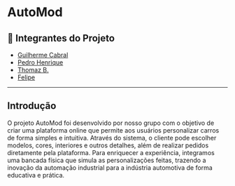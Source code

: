 # AutoMod

## 👥 Integrantes do Projeto

- [Guilherme Cabral](https://github.com/guilhxrme05)
- [Pedro Henrique](https://github.com/phenrique180)
- [Thomaz B.](https://github.com/T0MMY-z)
- [Felipe](https://github.com/felipewnoob)

---


## Introdução

O projeto AutoMod foi desenvolvido por nosso grupo com o objetivo de criar uma plataforma online que permite aos usuários personalizar carros de forma simples e intuitiva. Através do sistema, o cliente pode escolher modelos, cores, interiores e outros detalhes, além de realizar pedidos diretamente pela plataforma. Para enriquecer a experiência, integramos uma bancada física que simula as personalizações feitas, trazendo a inovação da automação industrial para a indústria automotiva de forma educativa e prática.

